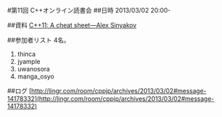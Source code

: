 #第11回 C++オンライン読書会
##日時
2013/03/02 20:00-


##資料
[C++11: A cheat sheet—Alex Sinyakov](http://isocpp.org/blog/2012/12/c11-a-cheat-sheet-alex-sinyakov)


##参加者リスト
4名。

1. thinca
2. jyample
3. uwanosora
4. manga_osyo


##ログ
[http://lingr.com/room/cppjp/archives/2013/03/02#message-14178332](http://lingr.com/room/cppjp/archives/2013/03/02#message-14178332)

